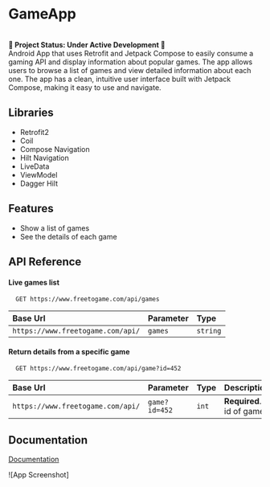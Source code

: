# GameApp
<br> **🚧 Project Status: Under Active Development 🚧** </br>
Android App that uses Retrofit and Jetpack Compose to easily consume a gaming API and display information about popular games. 
The app allows users to browse a list of games and view detailed information about each one. 
The app has a clean, intuitive user interface built with Jetpack Compose, making it easy to use and navigate.

## Libraries

- Retrofit2
- Coil
- Compose Navigation
- Hilt Navigation
- LiveData
- ViewModel
- Dagger Hilt

## Features

- Show a list of games
- See the details of each game


## API Reference

#### Live games list

```http
  GET https://www.freetogame.com/api/games
```

| Base Url                          | Parameter | Type     |
|:----------------------------------|:----------|:---------|
| `https://www.freetogame.com/api/` | `games`   | `string` |

#### Return details from a specific game

```http
  GET https://www.freetogame.com/api/game?id=452
```

| Base Url                          | Parameter     | Type  | Description              |
|:----------------------------------|:--------------|:------|:-------------------------|
| `https://www.freetogame.com/api/` | `game?id=452` | `int` | **Required**. id of game |

## Documentation
[Documentation](https://www.freetogame.com/api-doc)

![App Screenshot]

